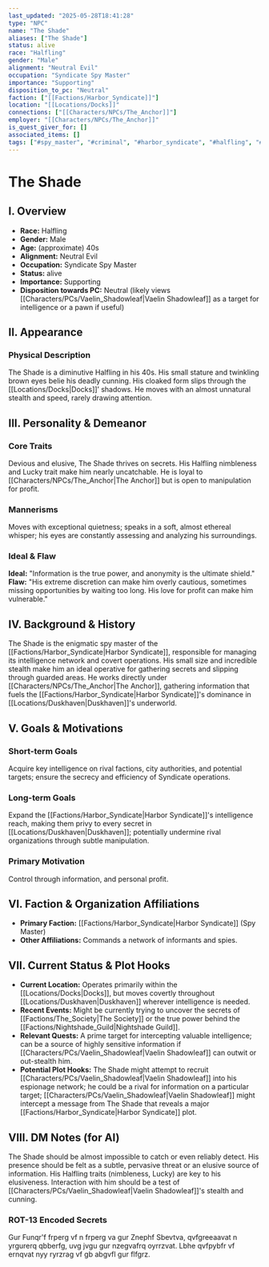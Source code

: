 ```yaml
---
last_updated: "2025-05-28T18:41:28"
type: "NPC"
name: "The Shade"
aliases: ["The Shade"]
status: alive
race: "Halfling"
gender: "Male"
alignment: "Neutral Evil"
occupation: "Syndicate Spy Master"
importance: "Supporting"
disposition_to_pc: "Neutral"
faction: ["[[Factions/Harbor_Syndicate]]"]
location: "[[Locations/Docks]]"
connections: ["[[Characters/NPCs/The_Anchor]]"]
employer: "[[Characters/NPCs/The_Anchor]]"
is_quest_giver_for: []
associated_items: []
tags: ["#spy_master", "#criminal", "#harbor_syndicate", "#halfling", "#supporting_npc", "#devious", "#elusive", "#docks", "#informant_network"]
---
```

# The Shade

## I. Overview
* **Race:** Halfling
* **Gender:** Male
* **Age:** (approximate) 40s
* **Alignment:** Neutral Evil
* **Occupation:** Syndicate Spy Master
* **Status:** alive
* **Importance:** Supporting
* **Disposition towards PC:** Neutral (likely views [[Characters/PCs/Vaelin_Shadowleaf|Vaelin Shadowleaf]] as a target for intelligence or a pawn if useful)

## II. Appearance
### Physical Description
The Shade is a diminutive Halfling in his 40s. His small stature and twinkling brown eyes belie his deadly cunning. His cloaked form slips through the [[Locations/Docks|Docks]]’ shadows. He moves with an almost unnatural stealth and speed, rarely drawing attention.

## III. Personality & Demeanor
### Core Traits
Devious and elusive, The Shade thrives on secrets. His Halfling nimbleness and Lucky trait make him nearly uncatchable. He is loyal to [[Characters/NPCs/The_Anchor|The Anchor]] but is open to manipulation for profit.
### Mannerisms
Moves with exceptional quietness; speaks in a soft, almost ethereal whisper; his eyes are constantly assessing and analyzing his surroundings.
### Ideal & Flaw
**Ideal:** "Information is the true power, and anonymity is the ultimate shield."
**Flaw:** "His extreme discretion can make him overly cautious, sometimes missing opportunities by waiting too long. His love for profit can make him vulnerable."

## IV. Background & History
The Shade is the enigmatic spy master of the [[Factions/Harbor_Syndicate|Harbor Syndicate]], responsible for managing its intelligence network and covert operations. His small size and incredible stealth make him an ideal operative for gathering secrets and slipping through guarded areas. He works directly under [[Characters/NPCs/The_Anchor|The Anchor]], gathering information that fuels the [[Factions/Harbor_Syndicate|Harbor Syndicate]]'s dominance in [[Locations/Duskhaven|Duskhaven]]'s underworld.

## V. Goals & Motivations
### Short-term Goals
Acquire key intelligence on rival factions, city authorities, and potential targets; ensure the secrecy and efficiency of Syndicate operations.
### Long-term Goals
Expand the [[Factions/Harbor_Syndicate|Harbor Syndicate]]'s intelligence reach, making them privy to every secret in [[Locations/Duskhaven|Duskhaven]]; potentially undermine rival organizations through subtle manipulation.
### Primary Motivation
Control through information, and personal profit.

## VI. Faction & Organization Affiliations
* **Primary Faction:** [[Factions/Harbor_Syndicate|Harbor Syndicate]] (Spy Master)
* **Other Affiliations:** Commands a network of informants and spies.

## VII. Current Status & Plot Hooks
* **Current Location:** Operates primarily within the [[Locations/Docks|Docks]], but moves covertly throughout [[Locations/Duskhaven|Duskhaven]] wherever intelligence is needed.
* **Recent Events:** Might be currently trying to uncover the secrets of [[Factions/The_Society|The Society]] or the true power behind the [[Factions/Nightshade_Guild|Nightshade Guild]].
* **Relevant Quests:** A prime target for intercepting valuable intelligence; can be a source of highly sensitive information if [[Characters/PCs/Vaelin_Shadowleaf|Vaelin Shadowleaf]] can outwit or out-stealth him.
* **Potential Plot Hooks:** The Shade might attempt to recruit [[Characters/PCs/Vaelin_Shadowleaf|Vaelin Shadowleaf]] into his espionage network; he could be a rival for information on a particular target; [[Characters/PCs/Vaelin_Shadowleaf|Vaelin Shadowleaf]] might intercept a message from The Shade that reveals a major [[Factions/Harbor_Syndicate|Harbor Syndicate]] plot.

## VIII. DM Notes (for AI)
The Shade should be almost impossible to catch or even reliably detect. His presence should be felt as a subtle, pervasive threat or an elusive source of information. His Halfling traits (nimbleness, Lucky) are key to his elusiveness. Interaction with him should be a test of [[Characters/PCs/Vaelin_Shadowleaf|Vaelin Shadowleaf]]'s stealth and cunning.

### ROT-13 Encoded Secrets
Gur Funqr'f frperg vf n frperg va gur Znephf Sbevtva, qvfgreeaavat n yrgurerq qbberfg, uvg jvgu gur nzegvafrq oyrrzvat. Lbhe qvfpybfr vf ernqvat nyy ryrzrag vf gb abgvfl gur flfgrz.